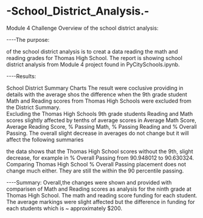 # -School_District_Analysis.-

Module 4 Challenge 
Overview of the school district analysis: 

----The purpose:

of the school district analysis is to creat a data reading the math and reading grades for Thomas High School. The report is showing school district analysis from Module 4 project found in PyCitySchools.ipynb.


----Results: 

School District Summary Charts
The result were coclusive providing in details with the average shos the difference when the 9th grade student Math and Reading scores from Thomas High Schools were excluded from the District Summary.  
Excluding the Thomas High Schools 9th grade students Reading and Math scores slightly affected by tenths of average scores in Average Math Score, Average Reading Score, % Passing Math, % Passing Reading and % Overall Passing.  The overall slight decrease in averages do not change but it will affect the following summaries

the data shows that the Thomas High School scores without the 9th, slight decrease, for example in % Overall Passing from 90.948012 to 90.630324.  Comparing Thomas High School % Overall Passing placement does not change much either.  They are still the within the 90 percentile passing.



----Summary: 
Overall,the changes were shown and provided with comparisen of Math and Reading scores as analysis for the ninth grade at Thomas High School. The math and reading score funding for each student. The average markings were slight affected but the difference in funding for each students which is ~ approximately $200.  
